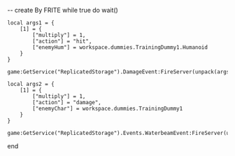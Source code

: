 -- create By FRITE
while true do
    wait()
    
    local args1 = {
        [1] = {
            ["multiply"] = 1,
            ["action"] = "hit",
            ["enemyHum"] = workspace.dummies.TrainingDummy1.Humanoid
        }
    }

    game:GetService("ReplicatedStorage").DamageEvent:FireServer(unpack(args1))

    local args2 = {
        [1] = {
            ["multiply"] = 1,
            ["action"] = "damage",
            ["enemyChar"] = workspace.dummies.TrainingDummy1
        }
    }

    game:GetService("ReplicatedStorage").Events.WaterbeamEvent:FireServer(unpack(args2))
end
